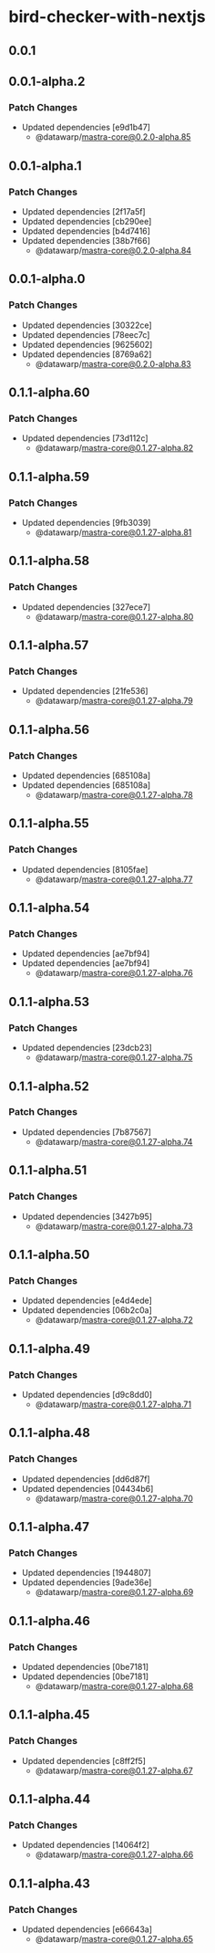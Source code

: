 # bird-checker-with-nextjs

## 0.0.1

## 0.0.1-alpha.2

### Patch Changes

- Updated dependencies [e9d1b47]
  - @datawarp/mastra-core@0.2.0-alpha.85

## 0.0.1-alpha.1

### Patch Changes

- Updated dependencies [2f17a5f]
- Updated dependencies [cb290ee]
- Updated dependencies [b4d7416]
- Updated dependencies [38b7f66]
  - @datawarp/mastra-core@0.2.0-alpha.84

## 0.0.1-alpha.0

### Patch Changes

- Updated dependencies [30322ce]
- Updated dependencies [78eec7c]
- Updated dependencies [9625602]
- Updated dependencies [8769a62]
  - @datawarp/mastra-core@0.2.0-alpha.83

## 0.1.1-alpha.60

### Patch Changes

- Updated dependencies [73d112c]
  - @datawarp/mastra-core@0.1.27-alpha.82

## 0.1.1-alpha.59

### Patch Changes

- Updated dependencies [9fb3039]
  - @datawarp/mastra-core@0.1.27-alpha.81

## 0.1.1-alpha.58

### Patch Changes

- Updated dependencies [327ece7]
  - @datawarp/mastra-core@0.1.27-alpha.80

## 0.1.1-alpha.57

### Patch Changes

- Updated dependencies [21fe536]
  - @datawarp/mastra-core@0.1.27-alpha.79

## 0.1.1-alpha.56

### Patch Changes

- Updated dependencies [685108a]
- Updated dependencies [685108a]
  - @datawarp/mastra-core@0.1.27-alpha.78

## 0.1.1-alpha.55

### Patch Changes

- Updated dependencies [8105fae]
  - @datawarp/mastra-core@0.1.27-alpha.77

## 0.1.1-alpha.54

### Patch Changes

- Updated dependencies [ae7bf94]
- Updated dependencies [ae7bf94]
  - @datawarp/mastra-core@0.1.27-alpha.76

## 0.1.1-alpha.53

### Patch Changes

- Updated dependencies [23dcb23]
  - @datawarp/mastra-core@0.1.27-alpha.75

## 0.1.1-alpha.52

### Patch Changes

- Updated dependencies [7b87567]
  - @datawarp/mastra-core@0.1.27-alpha.74

## 0.1.1-alpha.51

### Patch Changes

- Updated dependencies [3427b95]
  - @datawarp/mastra-core@0.1.27-alpha.73

## 0.1.1-alpha.50

### Patch Changes

- Updated dependencies [e4d4ede]
- Updated dependencies [06b2c0a]
  - @datawarp/mastra-core@0.1.27-alpha.72

## 0.1.1-alpha.49

### Patch Changes

- Updated dependencies [d9c8dd0]
  - @datawarp/mastra-core@0.1.27-alpha.71

## 0.1.1-alpha.48

### Patch Changes

- Updated dependencies [dd6d87f]
- Updated dependencies [04434b6]
  - @datawarp/mastra-core@0.1.27-alpha.70

## 0.1.1-alpha.47

### Patch Changes

- Updated dependencies [1944807]
- Updated dependencies [9ade36e]
  - @datawarp/mastra-core@0.1.27-alpha.69

## 0.1.1-alpha.46

### Patch Changes

- Updated dependencies [0be7181]
- Updated dependencies [0be7181]
  - @datawarp/mastra-core@0.1.27-alpha.68

## 0.1.1-alpha.45

### Patch Changes

- Updated dependencies [c8ff2f5]
  - @datawarp/mastra-core@0.1.27-alpha.67

## 0.1.1-alpha.44

### Patch Changes

- Updated dependencies [14064f2]
  - @datawarp/mastra-core@0.1.27-alpha.66

## 0.1.1-alpha.43

### Patch Changes

- Updated dependencies [e66643a]
  - @datawarp/mastra-core@0.1.27-alpha.65
